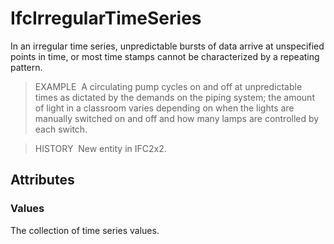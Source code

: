 # IfcIrregularTimeSeries

In an irregular time series, unpredictable bursts of data arrive at unspecified points in time, or most time stamps cannot be characterized by a repeating pattern.

> EXAMPLE&nbsp; A circulating pump cycles on and off at unpredictable times as dictated by the demands on the piping system; the amount of light in a classroom varies depending on when the lights are manually switched on and off and how many lamps are controlled by each switch.

> HISTORY&nbsp; New entity in IFC2x2.

## Attributes

### Values
The collection of time series values.
